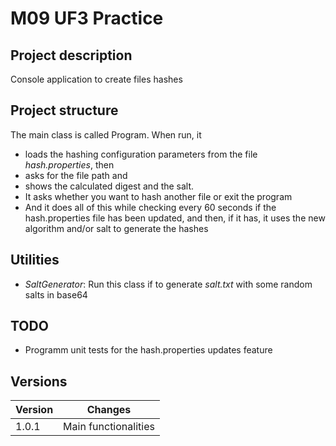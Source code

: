# M09 UF3 Practice
## Project description

Console application to create files hashes

## Project structure

The main class is called Program. When run, it 
* loads the hashing configuration parameters from the file _hash.properties_, then
*  asks for the file path and
* shows the calculated digest and the salt.
* It asks whether you want to hash another file or exit the program
* And it does all of this while checking every 60 seconds if the hash.properties file has been updated, and then, if it has, it uses the new algorithm and/or salt to generate the hashes  

## Utilities
* _SaltGenerator_: Run this class if to generate *salt.txt* with some random salts in base64

## TODO

* Programm unit tests for the hash.properties updates feature 

## Versions

| Version | Changes              |
|---------|----------------------|
| 1.0.1   | Main functionalities |